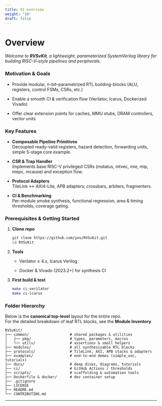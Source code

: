 ```yaml
---
title: 01-overview
weight: "10"
draft: false
---
```

# Overview

_Welcome to **RVSvKit**, a lightweight, parameterized SystemVerilog library for building RISC-V–style pipelines and peripherals._

### Motivation & Goals

- Provide modular, n-bit–parametrized RTL building-blocks (ALU, registers, control FSMs, CSRs, etc.)
    
- Enable a smooth CI & verification flow (Verilator, Icarus, Dockerized Vivado)
    
- Offer clear extension points for caches, MMU stubs, DRAM controllers, vector units
    

### Key Features

- **Composable Pipeline Primitives**  
    Decoupled ready-valid registers, hazard detection, forwarding units, simple 5-stage core example.
    
- **CSR & Trap Handler**  
    Implements base RISC-V privileged CSRs (mstatus, mtvec, mie, mip, mepc, mcause) and exception flow.
    
- **Protocol Adapters**  
    TileLink ↔ AXI4-Lite, APB adapters; crossbars, arbiters, fragmenters.
    
- **CI & Benchmarking**  
    Per-module smoke synthesis, functional regression, area & timing thresholds, coverage gating.
    

### Prerequisites & Getting Started

1. **Clone repo**
    
    ```bash
    git clone https://github.com/you/RVSvKit.git
    cd RVSvKit
    ```
    
2. **Tools**
    
    - Verilator ≥ 4.x, Icarus Verilog
        
    - Docker & Vivado (2023.2+) for synthesis CI
        
3. **First build & test**
    
    ```bash
    make ci-verilator
    make ci-icarus
    ```
    

### Folder Hierarchy

Below is the **canonical top-level** layout for the entire repo.  
For the detailed breakdown of leaf RTL blocks, see the **Module Inventory**.

```text
RVSvKit/
├── common/                   # shared packages & utilities
│   ├── pkg/                  # types, parameters, macros
│   └── utils/                # assertions & small helpers
├── modules/                  # all synthesizable RTL blocks
├── protocols/                # TileLink, AXI, APB stacks & adapters
├── examples/                 # end-to-end demos (simple_soc, tutorials)
├── docs/                     # deep dives, diagrams, tutorials
├── ci/                       # GitHub Actions / thresholds
├── scripts/                  # scaffolding & automation tools
├── Dockerfile & docker/      # dev container setup
├── .gitignore
├── LICENSE
├── README.md
└── CONTRIBUTING.md
```

---
